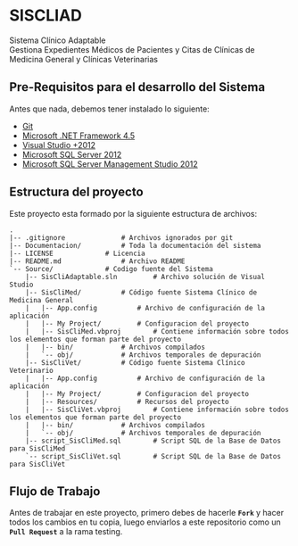 SISCLIAD
===========

Sistema Clínico Adaptable  
Gestiona Expedientes Médicos de Pacientes y Citas de Clínicas de Medicina General y Clínicas Veterinarias

## Pre-Requisitos para el desarrollo del Sistema

Antes que nada, debemos tener instalado lo siguiente:

* [Git](https://git-scm.com/downloads)
* [Microsoft .NET Framework 4.5](https://www.microsoft.com/es-es/download/details.aspx?id=30653)
* [Visual Studio +2012](https://www.visualstudio.com/es/)
* [Microsoft SQL Server 2012](https://www.microsoft.com/es-es/download/details.aspx?id=29062)
* [Microsoft SQL Server Management Studio 2012](https://www.microsoft.com/es-es/download/details.aspx?id=29062)

## Estructura del proyecto  
Este proyecto esta formado por la siguiente estructura de archivos:  

```
.
|-- .gitignore				# Archivos ignorados por git
|-- Documentacion/			# Toda la documentación del sistema
|-- LICENSE				# Licencia
|-- README.md 				# Archivo README
`-- Source/				# Codigo fuente del Sistema
    |-- SisCliAdaptable.sln 		# Archivo solución de Visual Studio 
    |-- SisCliMed/			# Código fuente Sistema Clínico de Medicina General
    |   |-- App.config 			# Archivo de configuración de la aplicación
    |   |-- My Project/			# Configuracion del proyecto
    |   |-- SisCliMed.vbproj 		# Contiene información sobre todos los elementos que forman parte del proyecto
    |   |-- bin/			# Archivos compilados
    |   `-- obj/			# Archivos temporales de depuración
    |-- SisCliVet/			# Código fuente Sistema Clínico Veterinario
    |   |-- App.config 			# Archivo de configuración de la aplicación
    |   |-- My Project/			# Configuracion del proyecto
    |   |-- Resources/			# Recursos del proyecto
    |   |-- SisCliVet.vbproj 		# Contiene información sobre todos los elementos que forman parte del proyecto
    |   |-- bin/			# Archivos compilados
    |   `-- obj/			# Archivos temporales de depuración
    |-- script_SisCliMed.sql 		# Script SQL de la Base de Datos para SisCliMed
    `-- script_SisCliVet.sql 		# Script SQL de la Base de Datos para SisCliVet
```

## Flujo de Trabajo

Antes de trabajar en este proyecto, primero debes de hacerle **`Fork`** y hacer todos los cambios en tu copia, luego enviarlos a este repositorio como un **`Pull Request`** a la rama testing.